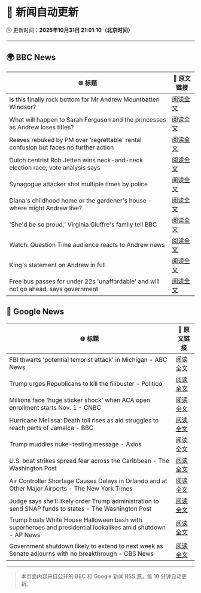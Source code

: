 # 🧠 新闻自动更新

🕒 更新时间：**2025年10月31日 21:01:10（北京时间）**

---

## 🌍 BBC News

| 🌐 标题 | 🔗 原文链接 |
|--------|-------------|
| Is this finally rock bottom for Mr Andrew Mountbatten Windsor? | [阅读全文](https://www.bbc.com/news/articles/c62elnjnqqxo?at_medium=RSS&at_campaign=rss) |
| What will happen to Sarah Ferguson and the princesses as Andrew loses titles? | [阅读全文](https://www.bbc.com/news/articles/c5ylk9r336zo?at_medium=RSS&at_campaign=rss) |
| Reeves rebuked by PM over 'regrettable' rental confusion but faces no further action | [阅读全文](https://www.bbc.com/news/articles/cvgk40l8jm7o?at_medium=RSS&at_campaign=rss) |
| Dutch centrist Rob Jetten wins neck-and-neck election race, vote analysis says | [阅读全文](https://www.bbc.com/news/articles/cq6z5e5y55eo?at_medium=RSS&at_campaign=rss) |
| Synagogue attacker shot multiple times by police | [阅读全文](https://www.bbc.com/news/articles/c629qyndq89o?at_medium=RSS&at_campaign=rss) |
| Diana's childhood home or the gardener's house - where might Andrew live? | [阅读全文](https://www.bbc.com/news/articles/c201zvrpvw9o?at_medium=RSS&at_campaign=rss) |
| 'She'd be so proud,' Virginia Giuffre's family tell BBC | [阅读全文](https://www.bbc.com/news/articles/cy9pn12w4n8o?at_medium=RSS&at_campaign=rss) |
| Watch: Question Time audience reacts to Andrew news | [阅读全文](https://www.bbc.com/news/videos/clyz6m8ml71o?at_medium=RSS&at_campaign=rss) |
| King's statement on Andrew in full | [阅读全文](https://www.bbc.com/news/articles/c0qp75z3dw4o?at_medium=RSS&at_campaign=rss) |
| Free bus passes for under 22s 'unaffordable' and will not go ahead, says government | [阅读全文](https://www.bbc.com/news/articles/ce9drlgenjno?at_medium=RSS&at_campaign=rss) |

## 📰 Google News

| 🌐 标题 | 🔗 原文链接 |
|--------|-------------|
| FBI thwarts 'potential terrorist attack' in Michigan - ABC News | [阅读全文](https://news.google.com/rss/articles/CBMiqAFBVV95cUxQLWYwYnlycllOZk1xVVVrdlFTd3dXbFpVelBvSTJXTk96X210MmNKVHRZUTNTeEFSMnpNR1BoOE5DQkZfcG52U2dTSTRhYmR3UUdnVGNWbVpzNkRjeHlXd2NlNFlTbjRQMlJiXzlSMUJ3eUZKVGFSdll1a1ZEQ084TjNUdjdYcEcwV0FJR1lSVHYyQXB2RUVQbkIwWE9rc3FzUEhvSENWRDLSAa4BQVVfeXFMUDlQd09jdG82LVZiTWlzVk5mRHZYemEyVjAwQkUtOUhZcE8zVTZWYlBNQVJQRFJGZEV4NUhRMmVsaFRjMlJFYm9xVXBuVDB6NHF6QjdwT1d6TExzTWxMcHJVYVFSa2hOU2dlek85aGpJMmZCdVhQcVZfd0puUzJpblY2Tzlld2ZFT29VaW1QTzNhb09JTWdtQW5aY2tOVnVsSUI3ckg3ZjRkelY1ZUhn?oc=5) |
| Trump urges Republicans to kill the filibuster - Politico | [阅读全文](https://news.google.com/rss/articles/CBMiiwFBVV95cUxPbENhbmxGQ2p3N0RkN1lXYWs2cXlsVmR6clZGYjR0Vl9CNVk0amlGM3N2a1ZVU1FsLXJrTGNhX0s2OXRlWmlkT3F0ZlNhQTc2eXZSTEhNMWQwYTNhN0R6M2dvZ1g3Q0NpWnFyMGJPWnhuTFpLSlR3Z1cwNDNNUlBleTJlWjdsenBOQk8w?oc=5) |
| Millions face 'huge sticker shock' when ACA open enrollment starts Nov. 1 - CNBC | [阅读全文](https://news.google.com/rss/articles/CBMiigFBVV95cUxPRllydE04UHB0QmN4Vk5KOGhobThCQmJLQk0zMnJGeHR2czhoZGEzQ3Y1TnpfNmFibUI3UHRCRDZCckJ5MnNrclc1SjFXVzYzdnNobllFMzhKYmVNVHFUSWdLeVdpVjdKOGtuQUhxSThFSVM4V1Z0WXViZVEwcGpxdFVsUzN6d3p4VGfSAY8BQVVfeXFMT25feEtpcmpxcXZsZE1LcEdpTEQtRVJINFNjejJuY2R5QTljdXBGV2tXZHN4cTdNWHQzNzUtbFRMc1BtSjllYlY1OVZ5eWdTQkgySlFDUHM0MEpxZm9tbmRJTElTZGJJejlxQkdsM1pEQ3VTQ2NQenFYcHlzX2RscThRVk43ckY5NDBjbzRJRFU?oc=5) |
| Hurricane Melissa: Death toll rises as aid struggles to reach parts of Jamaica - BBC | [阅读全文](https://news.google.com/rss/articles/CBMiWkFVX3lxTE5KdDBCa2J6M05QUmZ1Wnpvc21jZ2NLckpGdFJlZWQ1MkRXQU5LeWJlREp2dWNiZXRDTzRMdFE0OWdmNVUxSlFaeHItVU4tNDdZODBCbG95ZXdyQdIBX0FVX3lxTFA4eFgwYjc0RjUwMzlta05NQnVRVGp2ekpqODhBeHJ0VHlCUGhwNXlFZ01qYWdUUG03TXdXQzF5Rjkyd1VDTUNPOW1zRGl6aXBhbVZPal83eTZhcXM4a1pj?oc=5) |
| Trump muddles nuke-testing message - Axios | [阅读全文](https://news.google.com/rss/articles/CBMigAFBVV95cUxQUXdmdEszNlExZnFpeUhKdWNHSzhkQl9iZVhhOEJXQWpDTjZITUtJeTZFZkhhZ1I3R2t2SjZVaU5nQkJtWHZuZkU5cldiVy1BaXJ6V2VwZEpwd09yT2dld2Vta2xKa3dxYzQ5Qk1zTVp4TTV4NjlGWXdsb1ZwczBfTQ?oc=5) |
| U.S. boat strikes spread fear across the Caribbean - The Washington Post | [阅读全文](https://news.google.com/rss/articles/CBMimgFBVV95cUxOckZVLXg1RUVpelYtM2tRcmhJSV9Jdktzbjg1N3cxUEJFR3MwSkY3NmhXLURGbzBGanR6SDZWeGxvVFo1WmIxQTNweERSVmJVR19vWlpCYjNKNDAzXzVEVVFhVjNiR3NMTjBuNzVWVXZkdjBoYlBHWXprcDcyM0o1eXRKQ2JySWVYTU56MTR3NnZZUzc3R3N5ZU1R?oc=5) |
| Air Controller Shortage Causes Delays in Orlando and at Other Major Airports - The New York Times | [阅读全文](https://news.google.com/rss/articles/CBMingFBVV95cUxPZGpaTnZ4NFNWY1lBRVdKNDJVdFNVYU93a0piT3lseTg5UFNvN2hKbnBMTjRybHUtcGdKVlByaFdjZlE0T0lHLUE4c1Y2T2xIQ0ZHaE5mdXZPU3RNRlV4LUF3amR4bmtnQUxrWExEbFhRbTNtS0JNZmxYT1QwMDhRMWZzQjhTTlR4cXQxa3phM3BUcTA3b3Q1eUl0andWQQ?oc=5) |
| Judge says she’ll likely order Trump administration to send SNAP funds to states - The Washington Post | [阅读全文](https://news.google.com/rss/articles/CBMiigFBVV95cUxQWjRyNWRIaHdmb1lnSno3NHI2NW5FZ1lNTjktaWVFTVhRd2hZUnItZUZTLTMtbWpWMW8xNXVlb0dRRW9MOWVvOU9jRURFV2NiREV6eDF6OENqSHZleFBteWxkazFrbUZfeThWTWxvR21KeW9LNlZrOFRPT010ajVOZzB3bXdjanlGbmc?oc=5) |
| Trump hosts White House Halloween bash with superheroes and presidential lookalikes amid shutdown - AP News | [阅读全文](https://news.google.com/rss/articles/CBMitwFBVV95cUxOVjVVRFFEYV9KZklCUEJzOUZZekh5NDZWWUFmR0luc0NJWlJDYVlhYUFkVFRkNzNqY1BRLV9Ja01xZnRBTlVRSkxIdko5c05YVnFQdHU1Qk1malB4MU8xUnZOSHBoVHVjVENpVDd1bzRNdFZzZjdSYlJObk5hRWpFRlpEU3ctZzZQN2JpZkt6RjltSnhFMFZveFYwOXlVR2h0ZUp5c2VYdmtUVFM3MnBrUU1ZUDdYVDg?oc=5) |
| Government shutdown likely to extend to next week as Senate adjourns with no breakthrough - CBS News | [阅读全文](https://news.google.com/rss/articles/CBMimgFBVV95cUxOZXpvTWM3cWxtZV9vV3RSMWVCdGJpeEJDX2c1Yjh1MXFoY0t1YV9kMlNYazdINmhJOWxNOVY0QXJ0dWkyZm1ZSXhxSExjZmgxbUZNTWtlQ19Td1dTY29OX3lseXR2cVNYNXR2R3hCLXl3T3Zhb1JnV0ROWUhJbXA5UG1tbEZLX2loU3FORDUxYmQ4dkVoU0E0a1NR0gGfAUFVX3lxTFB5cGdxbXloOEJ6RDE2akU1ZzIyZDNoWW1oWFpsMl9WNkVNNmRWSEh5aHVUSVFvc3A2R1FiblJpRHUtODlIODdrdmQ2RVFQV1UwZ01pR0dOc25pT3FOLWZ6SXhUMG1UdFhOUHc4c2NsZlVnTGxBZHdmbERxYlg5Qi0xWTNZelVKSm8wdTRuaWNOMlNSSDFTemJQS1liZ1lBRQ?oc=5) |

---
> 本页面内容来自公开的 BBC 和 Google 新闻 RSS 源，每 10 分钟自动更新。